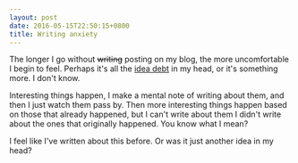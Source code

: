 ```yaml
---
layout: post
date: 2016-05-15T22:50:15+0800
title: Writing anxiety
---
```


The longer I go without <del>writing</del> posting on my blog, the more
uncomfortable I begin to feel. Perhaps it's all the [idea debt][] in my head,
or it's something more. I don't know.

Interesting things happen, I make a mental note of writing about them, and then
I just watch them pass by. Then more interesting things happen based on those
that already happened, but I can't write about them I didn't write about the
ones that originally happened. You know what I mean?

I feel like I've written about this before. Or was it just another idea in my
head?

[idea debt]: http://jessicaabel.com/2016/01/27/idea-debt/
